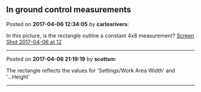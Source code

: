 ## In ground control measurements
Posted on **2017-04-06 12:34:05** by **carlosrivers**:

In this picture, is the rectangle outline a constant 4x8 measurement? [Screen Shot 2017-04-06 at 12](../../images/Gq/Ry/GqRy_screenshot20170406at12.34.44pm.png.jpg)

---

Posted on **2017-04-06 21:19:19** by **scottsm**:

The rectangle reflects the values for 'Settings/Work Area Width' and '...Height'

---

